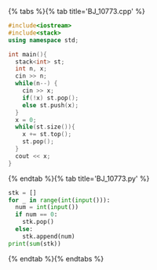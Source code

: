 {% tabs %}{% tab title='BJ_10773.cpp' %}

```cpp
#include<iostream>
#include<stack>
using namespace std;

int main(){
  stack<int> st;
  int n, x;
  cin >> n;
  while(n--) {
    cin >> x;
    if(!x) st.pop();
    else st.push(x);
  }
  x = 0;
  while(st.size()){
    x += st.top();
    st.pop();
  }
  cout << x;
}
```

{% endtab %}{% tab title='BJ_10773.py' %}

```py
stk = []
for _ in range(int(input())):
  num = int(input())
  if num == 0:
    stk.pop()
  else:
    stk.append(num)
print(sum(stk))
```

{% endtab %}{% endtabs %}

